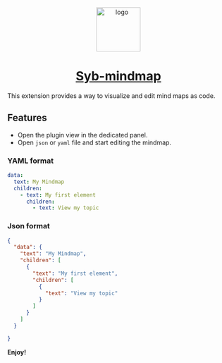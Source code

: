 <div align="center">
    <a href="https://github.com/sybernatus/syb-mindmap">
        <img style="padding-top: 10px; padding-bottom: 0;" width="100px" src="https://raw.githubusercontent.com/sybernatus/syb-mindmap/78e196b60fc2f2a11cc53ea77c7d0fd5add1f226/assets/logo/logo.svg" alt="logo">
        <h1 style="width: 200px; padding-top: 0">Syb-mindmap</h1>
    </a>
</div>

This extension provides a way to visualize and edit mind maps as code.


## Features

- Open the plugin view in the dedicated panel.
- Open `json` or `yaml` file and start editing the mindmap.

### YAML format
```yaml
data:
  text: My Mindmap
  children:
    - text: My first element
      children:
        - text: View my topic
```

### Json format

```json
{
  "data": {
    "text": "My Mindmap",
    "children": [
      {
        "text": "My first element",
        "children": [
          {
            "text": "View my topic"
          }
        ]
      }
    ]
  }

}
```


**Enjoy!**
